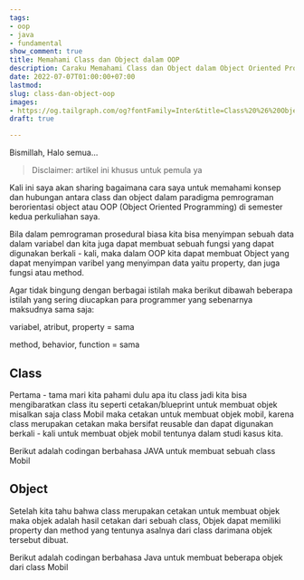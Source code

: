 ```yaml
---
tags:
- oop
- java
- fundamental
show_comment: true
title: Memahami Class dan Object dalam OOP
description: Caraku Memahami Class dan Object dalam Object Oriented Programming
date: 2022-07-07T01:00:00+07:00
lastmod: 
slug: class-dan-object-oop
images:
- https://og.tailgraph.com/og?fontFamily=Inter&title=Class%20%26%20Object%20pada%20OOP&titleTailwind=text-gray-800%20font-bold%20text-6xl&text=Caraku%20Memahami%20Class%20dan%20Object%20dalam%20Object%20Oriented%20Programming&textTailwind=text-gray-700%20text-2xl%20mt-4&logoTailwind=h-8&bgTailwind=bg-white&footer=aliif.space&footerTailwind=text-teal-600&t=1657002863594&refresh=1
draft: true

---
```

Bismillah, Halo semua...

> Disclaimer: artikel ini khusus untuk pemula ya

Kali ini saya akan sharing bagaimana cara saya untuk memahami konsep dan hubungan antara class dan object dalam paradigma pemrograman berorientasi object atau OOP (Object Oriented Programming) di semester kedua perkuliahan saya.

Bila dalam pemrograman prosedural biasa kita bisa menyimpan sebuah data dalam variabel dan kita juga dapat membuat sebuah fungsi yang dapat digunakan berkali - kali, maka dalam OOP kita dapat membuat Object yang dapat menyimpan varibel yang menyimpan data yaitu property, dan juga fungsi atau method.

Agar tidak bingung dengan berbagai istilah maka berikut dibawah beberapa istilah yang sering diucapkan para programmer yang sebenarnya maksudnya sama saja:

variabel, atribut, property = sama 

method, behavior, function = sama

## Class

Pertama - tama mari kita pahami dulu apa itu class jadi kita bisa mengibaratkan class itu seperti cetakan/blueprint untuk membuat objek misalkan saja class Mobil maka cetakan untuk membuat objek mobil, karena class merupakan cetakan maka bersifat reusable dan dapat digunakan berkali - kali untuk membuat objek mobil tentunya dalam studi kasus kita.

Berikut adalah codingan berbahasa JAVA untuk membuat sebuah class Mobil 

## Object

Setelah kita tahu bahwa class merupakan cetakan untuk membuat objek maka objek adalah hasil cetakan dari sebuah class, Objek dapat memiliki property dan method yang tentunya asalnya dari class darimana objek tersebut dibuat.

Berikut adalah codingan berbahasa Java untuk membuat beberapa objek dari class Mobil